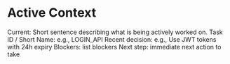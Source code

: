 # Active Context
Current: Short sentence describing what is being actively worked on.
Task ID / Short Name: e.g., LOGIN_API
Recent decision: e.g., Use JWT tokens with 24h expiry
Blockers: list blockers
Next step: immediate next action to take